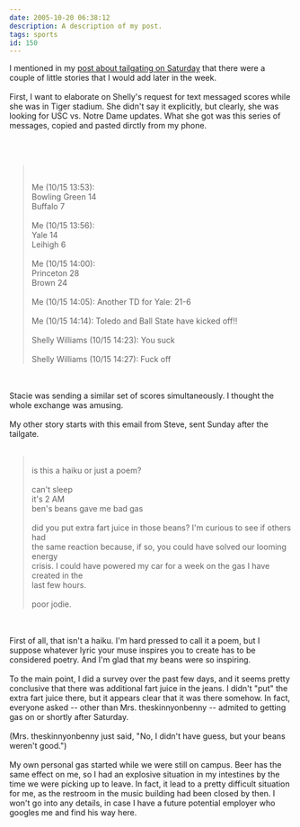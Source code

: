 ```yaml
---
date: 2005-10-20 06:38:12
description: A description of my post.
tags: sports
id: 150
---
```

I mentioned in my <a href="http://theskinnyonbenny.com/blog/archives/00000148.php">post about tailgating on Saturday</a> that there were a couple of little stories that I would add later in the week.<br />
<br />
First, I want to elaborate on Shelly's request for text messaged scores while she was in Tiger stadium.  She didn't say it explicitly, but clearly, she was looking for USC vs. Notre Dame updates.  What she got was this series of messages, copied and pasted dirctly from my phone.
<!--more--><br /><br /><blockquote><br />
Me (10/15 13:53): <br />
Bowling Green 14 <br />
Buffalo 7<br />
<br />
Me (10/15 13:56): <br />
Yale 14<br />
Leihigh 6<br />
<br />
Me (10/15 14:00): <br />
Princeton 28<br />
Brown 24<br />
<br />
Me (10/15 14:05): Another TD for Yale:  21-6<br />
<br />
Me (10/15 14:14): Toledo and Ball State have kicked off!!<br />
<br />
Shelly Williams (10/15 14:23): You suck<br />
<br />
Shelly Williams (10/15 14:27): Fuck off<br />
</blockquote><br />
<br />
Stacie was sending a similar set of scores simultaneously.  I thought the whole exchange was amusing.<br />
<br />
My other story starts with this email from Steve, sent Sunday after the tailgate.<br />
<br />
<blockquote><br />
is this a haiku or just a poem?<br />
<br />
can't sleep<br />
it's 2 AM<br />
ben's beans gave me bad gas<br />
<br />
did you put extra fart juice in those beans? I'm curious to see if others had<br />
the same reaction because, if so, you could have solved our looming energy<br />
crisis. I could have powered my car for a week on the gas I have created in the<br />
last few hours.<br />
<br />
poor jodie.<br />
</blockquote><br />
<br />
First of all, that isn't a haiku.  I'm hard pressed to call it a poem, but I suppose whatever lyric your muse inspires you to create has to be considered poetry.  And I'm glad that my beans were so inspiring.<br />
<br />
To the main point, I did a survey over the past few days, and it seems pretty conclusive that there was additional fart juice in the jeans.  I didn't "put" the extra fart juice there, but it appears clear that it was there somehow.  In fact, everyone asked -- other than Mrs. theskinnyonbenny -- admited to getting gas on or shortly after Saturday.  <br />
<br />
(Mrs. theskinnyonbenny just said, "No, I didn't have guess, but your beans weren't good.")<br />
<br />
My own personal gas started while we were still on campus.  Beer has the same effect on me, so I had an explosive situation in my intestines by the time we were picking up to leave. In fact, it lead to a pretty difficult situation for me, as the restroom in the music building had been closed by then.  I won't go into any details, in case I have a future potential employer who googles me and find his way here.
